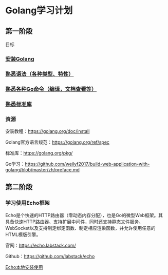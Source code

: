 # Golang学习计划

## 第一阶段

目标

### [安装Golang](https://github.com/weilyf2017/build-web-application-with-golang/blob/master/zh/01.1.md)
### [熟悉语法（各种类型、特性）](https://github.com/weilyf2017/Blog/blob/master/Go/go%E8%AF%AD%E8%A8%80%E7%B1%BB%E5%9E%8B.md)
### [熟悉各种Go命令（编译，文档查看等）](https://github.com/weilyf2017/Blog/blob/master/Go/Go%20%E5%9F%BA%E6%9C%AC%E5%91%BD%E4%BB%A4.md)
### [熟悉标准库](https://studygolang.com/pkgdoc)
### 资源

安装教程：https://golang.org/doc/install

Golang官方语言规范：https://golang.org/ref/spec

标准库：https://golang.org/pkg/

Go学习：https://github.com/weilyf2017/build-web-application-with-golang/blob/master/zh/preface.md

## 第二阶段

### 学习使用Echo框架
Echo是个快速的HTTP路由器（零动态内存分配），也是Go的微型Web框架。其具备快速HTTP路由器、支持扩展中间件，同时还支持静态文件服务、WebSocket以及支持制定绑定函数、制定相应渲染函数，并允许使用任意的HTML模版引擎。

官网：https://echo.labstack.com/


Github：https://github.com/labstack/echo

[Echo本地安装使用](https://github.com/weilyf2017/Blog/blob/master/Go/Echo%E6%A1%86%E6%9E%B6%E6%9C%AC%E5%9C%B0%E5%AE%89%E8%A3%85%E4%BD%BF%E7%94%A8.md)


